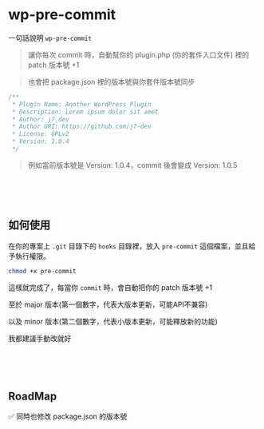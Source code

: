 # wp-pre-commit

一句話說明 `wp-pre-commit`

> 讓你每次 commit 時，自動幫你的 plugin.php (你的套件入口文件) 裡的 patch 版本號 +1

> 也會把 package.json 裡的版本號與你套件版本號同步

```php
/**
 * Plugin Name: Another WordPress Plugin
 * Description: Lorem ipsum dolor sit amet
 * Author: j7.dev
 * Author URI: https://github.com/j7-dev
 * License: GPLv2
 * Version: 1.0.4
 */
```

> 例如當前版本號是 Version: 1.0.4，commit 後會變成 Version: 1.0.5

<br><br><br>

## 如何使用

在你的專案上 `.git` 目錄下的 `hooks` 目錄裡，放入 `pre-commit` 這個檔案，並且給予執行權限。

```sh
chmod +x pre-commit
```

這樣就完成了，每當你 `commit` 時，會自動把你的 patch 版本號 +1

至於 major 版本(第一個數字，代表大版本更新，可能API不兼容)

以及 minor 版本(第二個數字，代表小版本更新，可能釋放新的功能)

我都建議手動改就好

<br><br><br>

## RoadMap

✅ 同時也修改 package.json 的版本號
